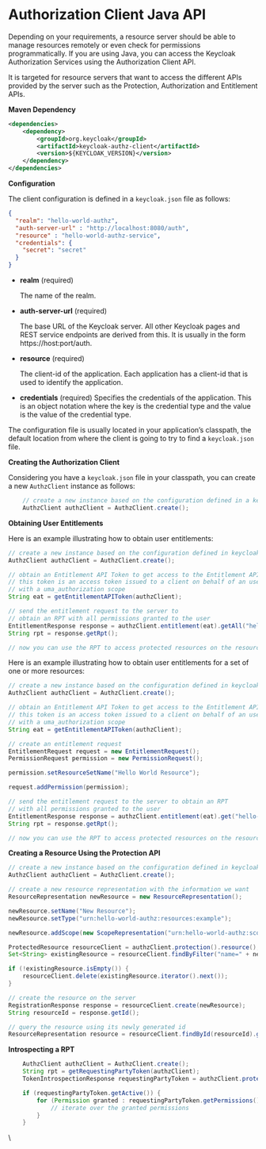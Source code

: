 # Authorization Client Java API

Depending on your requirements, a resource server should be able to manage resources remotely or even check for permissions programmatically. If you are using Java, you can access the Keycloak Authorization Services using the Authorization Client API.

It is targeted for resource servers that want to access the different APIs provided by the server such as the Protection, Authorization and Entitlement APIs.

**Maven Dependency**

```xml
<dependencies>
    <dependency>
        <groupId>org.keycloak</groupId>
        <artifactId>keycloak-authz-client</artifactId>
        <version>${KEYCLOAK_VERSION}</version>
    </dependency>
</dependencies>
```

**Configuration**

The client configuration is defined in a `keycloak.json` file as follows:

```json
{
  "realm": "hello-world-authz",
  "auth-server-url" : "http://localhost:8080/auth",
  "resource" : "hello-world-authz-service",
  "credentials": {
    "secret": "secret"
  }
}
```

*   **realm** (required)

    The name of the realm.
*   **auth-server-url** (required)

    The base URL of the Keycloak server. All other Keycloak pages and REST service endpoints are derived from this. It is usually in the form https://host:port/auth.
*   **resource** (required)

    The client-id of the application. Each application has a client-id that is used to identify the application.
* **credentials** (required) Specifies the credentials of the application. This is an object notation where the key is the credential type and the value is the value of the credential type.

The configuration file is usually located in your application’s classpath, the default location from where the client is going to try to find a `keycloak.json` file.

**Creating the Authorization Client**

Considering you have a `keycloak.json` file in your classpath, you can create a new `AuthzClient` instance as follows:

```java
    // create a new instance based on the configuration defined in a keycloak.json located in your classpath
    AuthzClient authzClient = AuthzClient.create();
```

**Obtaining User Entitlements**

Here is an example illustrating how to obtain user entitlements:

```java
// create a new instance based on the configuration defined in keycloak-authz.json
AuthzClient authzClient = AuthzClient.create();

// obtain an Entitlement API Token to get access to the Entitlement API.
// this token is an access token issued to a client on behalf of an user
// with a uma_authorization scope
String eat = getEntitlementAPIToken(authzClient);

// send the entitlement request to the server to
// obtain an RPT with all permissions granted to the user
EntitlementResponse response = authzClient.entitlement(eat).getAll("hello-world-authz-service");
String rpt = response.getRpt();

// now you can use the RPT to access protected resources on the resource server
```

Here is an example illustrating how to obtain user entitlements for a set of one or more resources:

```java
// create a new instance based on the configuration defined in keycloak-authz.json
AuthzClient authzClient = AuthzClient.create();

// obtain an Entitlement API Token to get access to the Entitlement API.
// this token is an access token issued to a client on behalf of an user
// with a uma_authorization scope
String eat = getEntitlementAPIToken(authzClient);

// create an entitlement request
EntitlementRequest request = new EntitlementRequest();
PermissionRequest permission = new PermissionRequest();

permission.setResourceSetName("Hello World Resource");

request.addPermission(permission);

// send the entitlement request to the server to obtain an RPT
// with all permissions granted to the user
EntitlementResponse response = authzClient.entitlement(eat).get("hello-world-authz-service", request);
String rpt = response.getRpt();

// now you can use the RPT to access protected resources on the resource server
```

**Creating a Resource Using the Protection API**

```java
// create a new instance based on the configuration defined in keycloak-authz.json
AuthzClient authzClient = AuthzClient.create();

// create a new resource representation with the information we want
ResourceRepresentation newResource = new ResourceRepresentation();

newResource.setName("New Resource");
newResource.setType("urn:hello-world-authz:resources:example");

newResource.addScope(new ScopeRepresentation("urn:hello-world-authz:scopes:view"));

ProtectedResource resourceClient = authzClient.protection().resource();
Set<String> existingResource = resourceClient.findByFilter("name=" + newResource.getName());

if (!existingResource.isEmpty()) {
    resourceClient.delete(existingResource.iterator().next());
}

// create the resource on the server
RegistrationResponse response = resourceClient.create(newResource);
String resourceId = response.getId();

// query the resource using its newly generated id
ResourceRepresentation resource = resourceClient.findById(resourceId).getResourceDescription();
```

**Introspecting a RPT**

```java
    AuthzClient authzClient = AuthzClient.create();
    String rpt = getRequestingPartyToken(authzClient);
    TokenIntrospectionResponse requestingPartyToken = authzClient.protection().introspectRequestingPartyToken(rpt);

    if (requestingPartyToken.getActive()) {
        for (Permission granted : requestingPartyToken.getPermissions()) {
            // iterate over the granted permissions
        }
    }
```

\
